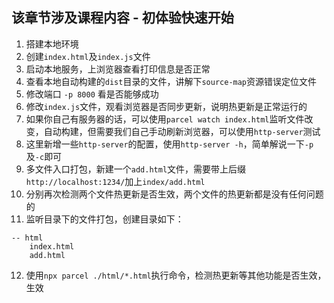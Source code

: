 ## 该章节涉及课程内容 - 初体验快速开始

01. 搭建本地环境
02. 创建`index.html`及`index.js`文件
03. 启动本地服务，上浏览器查看打印信息是否正常
04. 查看本地自动构建的`dist`目录的文件，讲解下`source-map`资源错误定位文件
05. 修改端口 `-p 8000` 看是否能够成功
06. 修改`index.js`文件，观看浏览器是否同步更新，说明热更新是正常运行的
07. 如果你自己有服务器的话，可以使用`parcel watch index.html`监听文件改变，自动构建，但需要我们自己手动刷新浏览器，可以使用`http-server`测试
08. 这里新增一些`http-server`的配置，使用`http-server -h`，简单解说一下`-p`及`-c`即可
09. 多文件入口打包，新建一个`add.html`文件，需要带上后缀`http://localhost:1234/`加上`index/add.html`
10. 分别再次检测两个文件热更新是否生效，两个文件的热更新都是没有任何问题的
11. 监听目录下的文件打包，创建目录如下：
```shell
-- html
    index.html
    add.html
```
12. 使用`npx parcel ./html/*.html`执行命令，检测热更新等其他功能是否生效，生效
